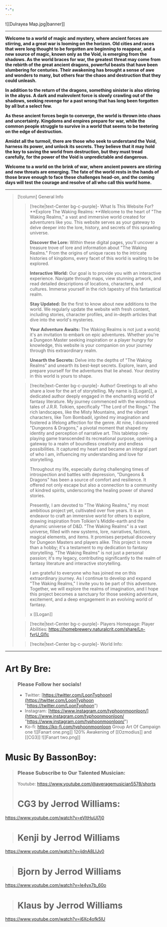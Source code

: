 ```yaml
---
"-":
---
```

![[Dulrayea Map.jpg|banner]]


---
**Welcome to a world of magic and mystery, where ancient forces are stirring, and a great war is looming on the horizon. Old cities and races that were long thought to be forgotten are beginning to reappear, and a new source of magic, known only as the Void, is emerging from the shadows. As the world braces for war, the greatest threat may come from the rebirth of the great ancient dragons, powerful beasts that have been slumbering for centuries. Their awakening has brought a sense of awe and wonders to many, but others fear the chaos and destruction that they could unleash.**

**In addition to the return of the dragons, something sinister is also stirring in the abyss. A dark and malevolent force is slowly crawling out of the shadows, seeking revenge for a past wrong that has long been forgotten by all but a select few.**

**As these ancient forces begin to converge, the world is thrown into chaos and uncertainty. Kingdoms and empires prepare for war, while the common people struggle to survive in a world that seems to be teetering on the edge of destruction.**

**Amidst all the turmoil, there are those who seek to understand the Void, harness its power, and unlock its secrets. They believe that it may hold the key to saving the world from destruction, but they must tread carefully, for the power of the Void is unpredictable and dangerous.**

**Welcome to a world on the brink of war, where ancient powers are stirring and new threats are emerging. The fate of the world rests in the hands of those brave enough to face these challenges head-on, and the coming days will test the courage and resolve of all who call this world home.**

---
> [!column] General Info
>> [!recite|text-Center bg-c-purple]- What Is This Website For?
>>  **Explore The Waking Realms: **Welcome to the heart of "The Waking Realms," a vast and immersive world created for adventurers like you. This website serves as your gateway to delve deeper into the lore, history, and secrets of this sprawling universe.
>>  
>>  **Discover the Lore:** Within these digital pages, you'll uncover a treasure trove of lore and information about "The Waking Realms." From the origins of unique races to the intricate histories of kingdoms, every facet of this world is waiting to be explored.
>>  
>>  **Interactive World:** Our goal is to provide you with an interactive experience. Navigate through maps, view stunning artwork, and read detailed descriptions of locations, characters, and cultures. Immerse yourself in the rich tapestry of this fantastical realm.
>>  
>> **Stay Updated:** Be the first to know about new additions to the world. We regularly update the website with fresh content, including stories, character profiles, and in-depth articles that dive into the world's mysteries.
>> 
>> **Your Adventure Awaits:** The Waking Realms is not just a world; it's an invitation to embark on epic adventures. Whether you're a Dungeon Master seeking inspiration or a player hungry for knowledge, this website is your companion on your journey through this extraordinary realm.
>> 
>> **Unearth the Secrets:** Delve into the depths of "The Waking Realms" and unearth its best-kept secrets. Explore, learn, and prepare yourself for the adventures that lie ahead. Your destiny in this world is yours to shape.
>
>
>> [!recite|text-Center bg-c-purple]- Author!
>> Greetings to all who share a love for the art of storytelling. My name is [[Logan]], a dedicated author deeply engaged in the enchanting world of fantasy literature. My journey commenced with the wondrous tales of J.R.R. Tolkien, specifically "The Lord of the Rings." The rich landscapes, like the Misty Mountains, and the vibrant characters, like Tom Bombadil, ignited my imagination and fostered a lifelong affection for the genre. At nine, I discovered "Dungeons & Dragons," a pivotal moment that shaped my identity and perception of narrative art. This tabletop role-playing game transcended its recreational purpose, opening a gateway to a realm of boundless creativity and endless possibilities. It captured my heart and became an integral part of who I am, influencing my understanding and love for storytelling.
>> 
>> Throughout my life, especially during challenging times of introspection and battles with depression, "Dungeons & Dragons" has been a source of comfort and resilience. It offered not only escape but also a connection to a community of kindred spirits, underscoring the healing power of shared stories. 
>> 
>> Presently, I am devoted to "The Waking Realms," my most ambitious project yet, cultivated over five years. It is an endeavor to craft an immersive world for others to explore, drawing inspiration from Tolkien's Middle-earth and the dynamic universe of D&D. "The Waking Realms" is a vast universe, filled with new systems, lore, narratives, factions, magical elements, and items. It promises perpetual discovery for Dungeon Masters and players alike. This project is more than a hobby; it's a testament to my dedication to fantasy storytelling. "The Waking Realms" is not just a personal passion; it's my legacy, contributing significantly to the realm of fantasy literature and interactive storytelling.
>> 
>> I am grateful to everyone who has joined me on this extraordinary journey. As I continue to develop and expand "The Waking Realms," I invite you to be part of this adventure. Together, we will explore the realms of imagination, and I hope this project becomes a sanctuary for those seeking adventure, excitement, and a deep engagement in an evolving world of fantasy.
>> 
>> x [[Logan]] 
>
>
>> [!recite|text-Center bg-c-purple]- Players Homepage:
>> Player Abilities: 
>> https://homebrewery.naturalcrit.com/share/Ln-fvrU_Gl1c
>
>
>> [!recite|text-Center bg-c-purple]- World Info:
>> 


---
# Art By Bre:

> ### Please Follow her socials!
> - Twitter: [https://twitter.com/LoonTyphoon](https://twitter.com/LoonTyphoon "https://twitter.com/LoonTyphoon") 
> - Instagram: [https://www.instagram.com/typhoonmoonloon/](https://www.instagram.com/typhoonmoonloon/ "https://www.instagram.com/typhoonmoonloon/")
>  - Ko-fi: https://ko-fi.com/typhoonmoonloon
> Group Art Of Campaign one
![[Fanart one.png]]
> 120% Awakening of [[Ozmodius]] and [[CG3]] 
![[Fanart two.png]]

# Music By BassonBoy:
> ### Please Subscribe to Our Talented Musician:
> Youtube:  https://www.youtube.com/@averagemusician5578/shorts
> # CG3 by Jerrod Williams:
https://www.youtube.com/watch?v=eVltHuUI7j0
> # Kenji by Jerrod Williams
https://www.youtube.com/watch?v=ijdnA8LIJv0
># Bjorn by Jerrod Williams
https://www.youtube.com/watch?v=Ie4yx7b_60o
> # Klaus by Jerrod Williams
https://www.youtube.com/watch?v=i6Xc4ofk5lU
